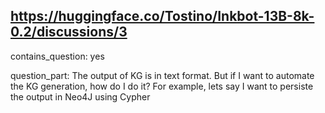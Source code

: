 ## https://huggingface.co/Tostino/Inkbot-13B-8k-0.2/discussions/3

contains_question: yes

question_part: The output of KG is in text format. But if I want to automate the KG generation, how do I do it? For example, lets say I want to persiste the output in Neo4J using Cypher
